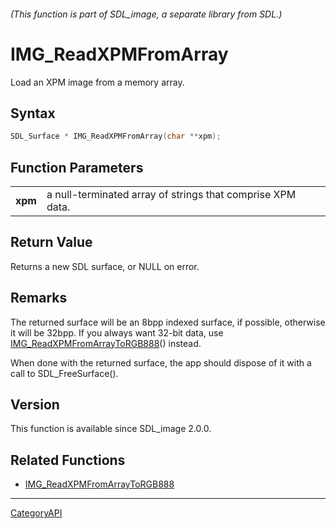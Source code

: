 ###### (This function is part of SDL_image, a separate library from SDL.)
# IMG_ReadXPMFromArray

Load an XPM image from a memory array.

## Syntax

```c
SDL_Surface * IMG_ReadXPMFromArray(char **xpm);

```

## Function Parameters

|             |                                                            |
| ----------- | ---------------------------------------------------------- |
| **xpm**     | a null-terminated array of strings that comprise XPM data. |

## Return Value

Returns a new SDL surface, or NULL on error.

## Remarks

The returned surface will be an 8bpp indexed surface, if possible,
otherwise it will be 32bpp. If you always want 32-bit data, use
[IMG_ReadXPMFromArrayToRGB888](IMG_ReadXPMFromArrayToRGB888.md)() instead.

When done with the returned surface, the app should dispose of it with a
call to SDL_FreeSurface().

## Version

This function is available since SDL_image 2.0.0.

## Related Functions

* [IMG_ReadXPMFromArrayToRGB888](IMG_ReadXPMFromArrayToRGB888.md)

----
[CategoryAPI](CategoryAPI.md)
